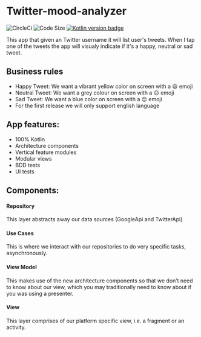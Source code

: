 # Twitter-mood-analyzer
![CircleCi](https://img.shields.io/circleci/project/github/andersoncfsilva/twitter-mood-analyzer/master.svg?style=flat)
![Code Size](https://img.shields.io/github/languages/code-size/andersoncfsilva/twitter-mood-analyzer.svg?style=flat)
[![Kotlin version badge](https://img.shields.io/badge/kotlin-1.3.0-blue.svg)](http://kotlinlang.org/)

This app that given an Twitter username it will list user's tweets. When I tap one of the tweets the app will visualy indicate if it's a happy, neutral or sad tweet.

## Business rules
* Happy Tweet: We want a vibrant yellow color on screen with a 😃 emoji
* Neutral Tweet: We want a grey colour on screen with a 😐 emoji
* Sad Tweet: We want a blue color on screen with a 😔 emoji
* For the first release we will only support english language

## App features:
- 100% Kotlin
- Architecture components
- Vertical feature modules
- Modular views
- BDD tests
- UI tests

## Components:
#### Repository
This layer abstracts away our data sources (GoogleApi and TwitterApi)
#### Use Cases
This is where we interact with our repositories to do very specific tasks, asynchronously.
#### View Model
This makes use of the new architecture components so that we don’t need to know about our view, which you may traditionally need to know about if you was using a presenter. 
#### View
This layer comprises of our platform specific view, i.e. a fragment or an activity.
